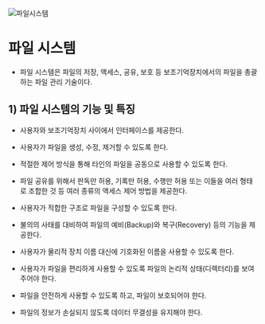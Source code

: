 ![파일시스템](https://img1.daumcdn.net/thumb/R1280x0/?scode=mtistory2&fname=https%3A%2F%2Fblog.kakaocdn.net%2Fdn%2FGhRk7%2FbtqxJTgSOFr%2FGhgOoBFWKnFHbM8akjdWJk%2Fimg.png)


# 파일 시스템
- 파일 시스템은 파일의 저장, 액세스, 공유, 보호 등 보조기억장치에서의 파일을 총괄하는 파일 관리 기술이다.



## 1) 파일 시스템의 기능 및 특징

- 사용자와 보조기억장치 사이에서 인터페이스를 제공한다.

- 사용자가 파일을 생성, 수정, 제거할 수 있도록 한다.

- 적절한 제어 방식을 통해 타인의 파일을 공동으로 사용할 수 있도록 한다.

- 파일 공유를 위해서 판독만 허용, 기록만 허용, 수행만 허용 또는 이들을 여러 형태로 조합한 것 등 여러 종류의 액세스 제어 방법을 제공한다.

- 사용자가 적합한 구조로 파일을 구성할 수 있도록 한다.

- 불의의 사태를 대비하여 파일의 예비(Backup)와 복구(Recovery) 등의 기능을 제공한다.

- 사용자가 물리적 장치 이름 대신에 기호화된 이름을 사용할 수 있도록 한다.

- 사용자가 파일을 편리하게 사용할 수 있도록 파일의 논리적 상태(디렉터리)를 보여주어야 한다.

- 파일을 안전하게 사용할 수 있도록 하고, 파일이 보호되어야 한다.

- 파일의 정보가 손실되지 않도록 데이터 무결성을 유지해야 한다.

